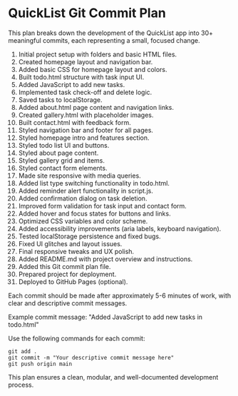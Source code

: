 # QuickList Git Commit Plan

This plan breaks down the development of the QuickList app into 30+ meaningful commits, each representing a small, focused change.

1. Initial project setup with folders and basic HTML files.
2. Created homepage layout and navigation bar.
3. Added basic CSS for homepage layout and colors.
4. Built todo.html structure with task input UI.
5. Added JavaScript to add new tasks.
6. Implemented task check-off and delete logic.
7. Saved tasks to localStorage.
8. Added about.html page content and navigation links.
9. Created gallery.html with placeholder images.
10. Built contact.html with feedback form.
11. Styled navigation bar and footer for all pages.
12. Styled homepage intro and features section.
13. Styled todo list UI and buttons.
14. Styled about page content.
15. Styled gallery grid and items.
16. Styled contact form elements.
17. Made site responsive with media queries.
18. Added list type switching functionality in todo.html.
19. Added reminder alert functionality in script.js.
20. Added confirmation dialog on task deletion.
21. Improved form validation for task input and contact form.
22. Added hover and focus states for buttons and links.
23. Optimized CSS variables and color scheme.
24. Added accessibility improvements (aria labels, keyboard navigation).
25. Tested localStorage persistence and fixed bugs.
26. Fixed UI glitches and layout issues.
27. Final responsive tweaks and UX polish.
28. Added README.md with project overview and instructions.
29. Added this Git commit plan file.
30. Prepared project for deployment.
31. Deployed to GitHub Pages (optional).

Each commit should be made after approximately 5-6 minutes of work, with clear and descriptive commit messages.

Example commit message: "Added JavaScript to add new tasks in todo.html"

Use the following commands for each commit:

```
git add .
git commit -m "Your descriptive commit message here"
git push origin main
```

This plan ensures a clean, modular, and well-documented development process.
